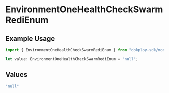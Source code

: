 # EnvironmentOneHealthCheckSwarmRediEnum

## Example Usage

```typescript
import { EnvironmentOneHealthCheckSwarmRediEnum } from "dokploy-sdk/models/operations";

let value: EnvironmentOneHealthCheckSwarmRediEnum = "null";
```

## Values

```typescript
"null"
```